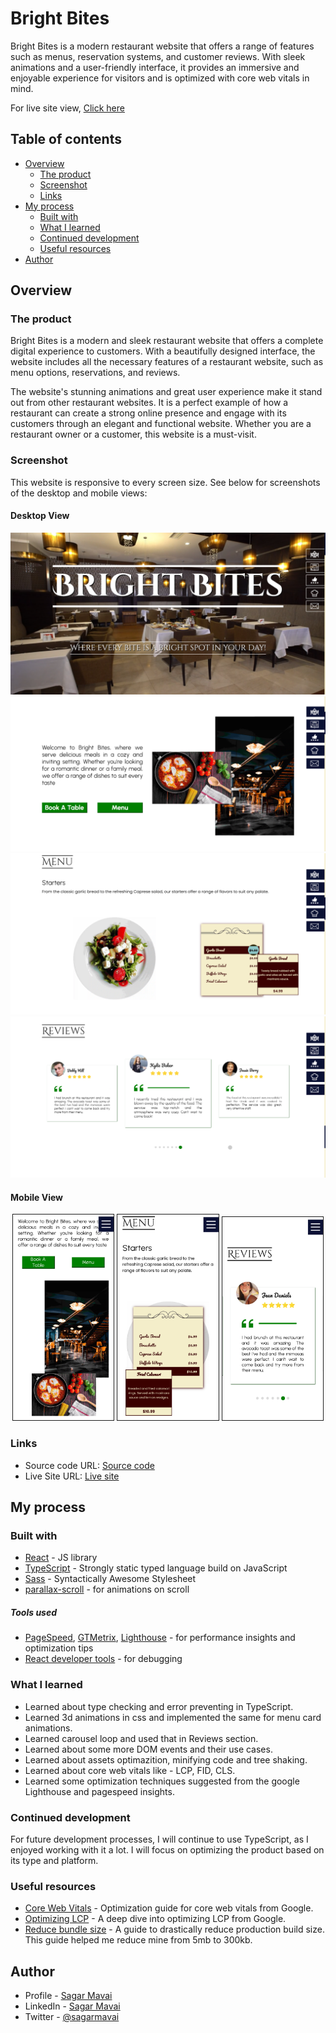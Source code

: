 # Bright Bites

Bright Bites is a modern restaurant website that offers a range of features such as menus, reservation systems, and customer reviews. With sleek animations and a user-friendly interface, it provides an immersive and enjoyable experience for visitors and is optimized with core web vitals in mind.

For live site view, [Click here](https://sagar969.github.io/Bright-Bites/)

## Table of contents

- [Overview](#overview)
  - [The product](#the-product)
  - [Screenshot](#screenshot)
  - [Links](#links)
- [My process](#my-process)
  - [Built with](#built-with)
  - [What I learned](#what-i-learned)
  - [Continued development](#continued-development)
  - [Useful resources](#useful-resources)
- [Author](#author)

## Overview

### The product

Bright Bites is a modern and sleek restaurant website that offers a complete digital experience to customers. With a beautifully designed interface, the website includes all the necessary features of a restaurant website, such as menu options, reservations, and reviews.

The website's stunning animations and great user experience make it stand out from other restaurant websites. It is a perfect example of how a restaurant can create a strong online presence and engage with its customers through an elegant and functional website. Whether you are a restaurant owner or a customer, this website is a must-visit.

### Screenshot

This website is responsive to every screen size. See below for screenshots of the desktop and mobile views:

#### Desktop View

![](./screenshots/desktop1.png)
![](./screenshots/desktop2.png)
![](./screenshots/desktop3.png)
![](./screenshots/desktop4.png)

#### Mobile View

<p align="center">
<img src="./screenshots/mobile2.jpg" width=32% border="1px" />
<img src="./screenshots/mobile3.jpg" width=32% border="1px" />
<img src="./screenshots/mobile4.jpg" width=32% border="1px" />
</p>

### Links

- Source code URL: [Source code](https://github.com/Sagar969/Bright-Bites)
- Live Site URL: [Live site](https://sagar969.github.io/Bright-Bites/)

## My process

### Built with

- [React](https://react.dev/) - JS library
- [TypeScript](https://www.typescriptlang.org/) - Strongly static typed language build on JavaScript
- [Sass](https://sass-lang.com/) - Syntactically Awesome Stylesheet
- [parallax-scroll](https://www.npmjs.com/package/react-scroll-parallax) - for animations on scroll

##### Tools used
- [PageSpeed](https://pagespeed.web.dev/), [GTMetrix](https://gtmetrix.com/), [Lighthouse](https://developer.chrome.com/docs/lighthouse/overview/) - for performance insights and optimization tips
- [React developer tools](https://react.dev/learn/react-developer-tools) - for debugging



### What I learned

- Learned about type checking and error preventing in TypeScript.
- Learned 3d animations in css and implemented the same for menu  card animations.
- Learned carousel loop and used that in Reviews section.
- Learned about some more DOM events and their use cases.
- Learned about assets optimazition, minifying code and tree shaking.
- Learned about core web vitals like - LCP, FID, CLS.
- Learned some optimization techniques suggested from the google Lighthouse and pagespeed insights.


### Continued development

For future development processes, I will continue to use TypeScript, as I enjoyed working with it a lot. I will focus on optimizing the product based on its type and platform.

### Useful resources

- [Core Web Vitals](https://www.youtube.com/watch?v=AQqFZ5t8uNc&pp=ygUWY29yZSB3ZWIgdml0YWxzIGdvb2dsZQ%3D%3D) - Optimization guide for core web vitals from Google.
- [Optimizing LCP](https://www.youtube.com/watch?v=fWoI9DXmpdk&pp=ygUWY29yZSB3ZWIgdml0YWxzIGdvb2dsZQ%3D%3D) - A deep dive into optimizing LCP from Google.
- [Reduce bundle size](https://blog1.westagilelabs.com/3-tips-to-reduce-your-react-bundles-size-2647e68d3215) - A guide to drastically reduce production build size. This guide helped me reduce mine from 5mb to 300kb.

## Author

- Profile - [Sagar Mavai](https://github.com/Sagar969/)
- LinkedIn - [Sagar Mavai](https://www.linkedin.com/in/sagar-mavai-986b25206)
- Twitter - [@sagarmavai](https://www.twitter.com/sagarmavai)